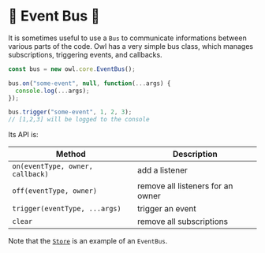 # 🦉 Event Bus 🦉

It is sometimes useful to use a `Bus` to communicate informations between various
parts of the code. Owl has a very simple bus class, which manages subscriptions,
triggering events, and callbacks.

```js
const bus = new owl.core.EventBus();

bus.on("some-event", null, function(...args) {
  console.log(...args);
});

bus.trigger("some-event", 1, 2, 3);
// [1,2,3] will be logged to the console
```

Its API is:

| Method                           | Description                       |
| -------------------------------- | --------------------------------- |
| `on(eventType, owner, callback)` | add a listener                    |
| `off(eventType, owner)`          | remove all listeners for an owner |
| `trigger(eventType, ...args)`    | trigger an event                  |
| `clear`                          | remove all subscriptions          |

Note that the [`Store`](store.md) is an example of an `EventBus`.
